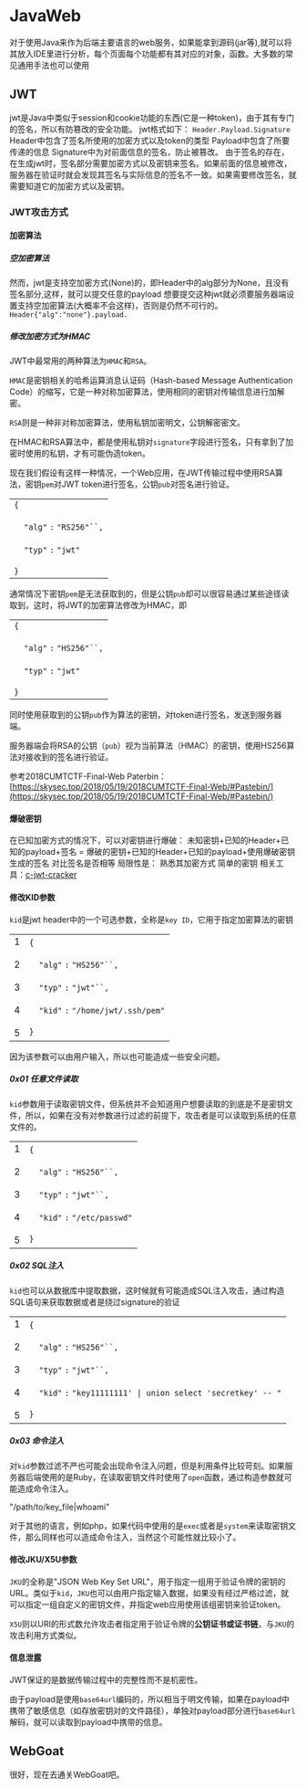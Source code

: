 # JavaWeb
对于使用Java来作为后端主要语言的web服务，如果能拿到源码(jar等),就可以将其放入IDE里进行分析，每个页面每个功能都有其对应的对象，函数。大多数的常见通用手法也可以使用
## JWT
jwt是Java中类似于session和cookie功能的东西(它是一种token)，由于其有专门的签名，所以有防篡改的安全功能。
jwt格式如下：
`Header.Payload.Signature`
Header中包含了签名所使用的加密方式以及token的类型
Payload中包含了所要传递的信息
Signature中为对前面信息的签名，防止被篡改。
由于签名的存在，在生成jwt时，签名部分需要加密方式以及密钥来签名。如果前面的信息被修改，服务器在验证时就会发现其签名与实际信息的签名不一致。如果需要修改签名，就需要知道它的加密方式以及密钥。
### JWT攻击方式
#### 加密算法
##### 空加密算法
然而，jwt是支持空加密方式(None)的，即Header中的alg部分为None，且没有签名部分,这样，就可以提交任意的payload
想要提交这种jwt就必须要服务器端设置支持空加密算法(大概率不会这样)，否则是仍然不可行的。
`Header{"alg":"none"}.payload.`
##### 修改加密方式为HMAC
JWT中最常用的两种算法为`HMAC`和`RSA`。

`HMAC`是密钥相关的哈希运算消息认证码（Hash-based Message Authentication Code）的缩写，它是一种对称加密算法，使用相同的密钥对传输信息进行加解密。

`RSA`则是一种非对称加密算法，使用私钥加密明文，公钥解密密文。

在HMAC和RSA算法中，都是使用私钥对`signature`字段进行签名，只有拿到了加密时使用的私钥，才有可能伪造token。

现在我们假设有这样一种情况，一个Web应用，在JWT传输过程中使用RSA算法，密钥`pem`对JWT token进行签名，公钥`pub`对签名进行验证。

|                                                                                   |
| --------------------------------------------------------------------------------- |
| `{`<br><br>    `"alg"` `:` `"RS256"``,`<br><br>    `"typ"` `:` `"jwt"`<br><br>`}` |

通常情况下密钥`pem`是无法获取到的，但是公钥`pub`却可以很容易通过某些途径读取到，这时，将JWT的加密算法修改为HMAC，即

|                                                                                   |
| --------------------------------------------------------------------------------- |
| `{`<br><br>    `"alg"` `:` `"HS256"``,`<br><br>    `"typ"` `:` `"jwt"`<br><br>`}` |

同时使用获取到的公钥`pub`作为算法的密钥，对token进行签名，发送到服务器端。

服务器端会将RSA的公钥（`pub`）视为当前算法（HMAC）的密钥，使用HS256算法对接收到的签名进行验证。

参考2018CUMTCTF-Final-Web Paterbin：[https://skysec.top/2018/05/19/2018CUMTCTF-Final-Web/#Pastebin/](https://skysec.top/2018/05/19/2018CUMTCTF-Final-Web/#Pastebin/)
#### 爆破密钥
在已知加密方式的情况下，可以对密钥进行爆破：
未知密钥+已知的Header+已知的payload+签名
\=
爆破的密钥+已知的Header+已知的payload+使用爆破密钥生成的签名
对比签名是否相等
局限性是：
熟悉其加密方式
简单的密钥
相关工具：[c-jwt-cracker](https://github.com/brendan-rius/c-jwt-cracker)
#### 修改KID参数

`kid`是jwt header中的一个可选参数，全称是`key ID`，它用于指定加密算法的密钥

|   |   |
|---|---|
|1<br><br>2<br><br>3<br><br>4<br><br>5|`{`<br><br>    `"alg"` `:` `"HS256"``,`<br><br>    `"typ"` `:` `"jwt"``,`<br><br>    `"kid"` `:` `"/home/jwt/.ssh/pem"`<br><br>`}`|

因为该参数可以由用户输入，所以也可能造成一些安全问题。

##### 0x01 任意文件读取

`kid`参数用于读取密钥文件，但系统并不会知道用户想要读取的到底是不是密钥文件，所以，如果在没有对参数进行过滤的前提下，攻击者是可以读取到系统的任意文件的。

|   |   |
|---|---|
|1<br><br>2<br><br>3<br><br>4<br><br>5|`{`<br><br>    `"alg"` `:` `"HS256"``,`<br><br>    `"typ"` `:` `"jwt"``,`<br><br>    `"kid"` `:` `"/etc/passwd"`<br><br>`}`|

##### 0x02 SQL注入

`kid`也可以从数据库中提取数据，这时候就有可能造成SQL注入攻击，通过构造SQL语句来获取数据或者是绕过signature的验证

|   |   |
|---|---|
|1<br><br>2<br><br>3<br><br>4<br><br>5|`{`<br><br>    `"alg"` `:` `"HS256"``,`<br><br>    `"typ"` `:` `"jwt"``,`<br><br>    `"kid"` `:` `"key11111111' \| union select 'secretkey' -- "`<br><br>`}`|

##### 0x03 命令注入

对`kid`参数过滤不严也可能会出现命令注入问题，但是利用条件比较苛刻。如果服务器后端使用的是Ruby，在读取密钥文件时使用了`open`函数，通过构造参数就可能造成命令注入。

"/path/to/key_file|whoami"

对于其他的语言，例如php，如果代码中使用的是`exec`或者是`system`来读取密钥文件，那么同样也可以造成命令注入，当然这个可能性就比较小了。

#### 修改JKU/X5U参数

`JKU`的全称是"JSON Web Key Set URL"，用于指定一组用于验证令牌的密钥的URL。类似于`kid`，`JKU`也可以由用户指定输入数据，如果没有经过严格过滤，就可以指定一组自定义的密钥文件，并指定web应用使用该组密钥来验证token。

`X5U`则以URI的形式数允许攻击者指定用于验证令牌的**公钥证书或证书链**，与`JKU`的攻击利用方式类似。

#### 信息泄露

JWT保证的是数据传输过程中的完整性而不是机密性。

由于payload是使用`base64url`编码的，所以相当于明文传输，如果在payload中携带了敏感信息（如存放密钥对的文件路径），单独对payload部分进行`base64url`解码，就可以读取到payload中携带的信息。
## WebGoat
很好，现在去通关WebGoat吧。